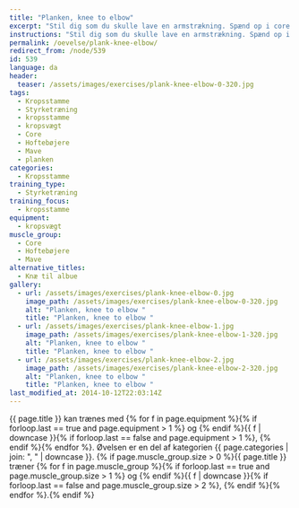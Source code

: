 ```yaml
---
title: "Planken, knee to elbow"
excerpt: "Stil dig som du skulle lave en armstrækning. Spænd op i core. Træk skiftevis højre knæ til højre albue og venstre knæ til venstre albue. "
instructions: "Stil dig som du skulle lave en armstrækning. Spænd op i core. Træk skiftevis højre knæ til højre albue og venstre knæ til venstre albue. "
permalink: /oevelse/plank-knee-elbow/
redirect_from: /node/539
id: 539
language: da
header:
  teaser: /assets/images/exercises/plank-knee-elbow-0-320.jpg
tags:
  - Kropsstamme
  - Styrketræning
  - kropsstamme
  - kropsvægt
  - Core
  - Hoftebøjere
  - Mave
  - planken
categories:
  - Kropsstamme
training_type:
  - Styrketræning
training_focus:
  - kropsstamme
equipment:
  - kropsvægt
muscle_group:
  - Core
  - Hoftebøjere
  - Mave
alternative_titles:
  - Knæ til albue
gallery:
  - url: /assets/images/exercises/plank-knee-elbow-0.jpg
    image_path: /assets/images/exercises/plank-knee-elbow-0-320.jpg
    alt: "Planken, knee to elbow "
    title: "Planken, knee to elbow "
  - url: /assets/images/exercises/plank-knee-elbow-1.jpg
    image_path: /assets/images/exercises/plank-knee-elbow-1-320.jpg
    alt: "Planken, knee to elbow "
    title: "Planken, knee to elbow "
  - url: /assets/images/exercises/plank-knee-elbow-2.jpg
    image_path: /assets/images/exercises/plank-knee-elbow-2-320.jpg
    alt: "Planken, knee to elbow "
    title: "Planken, knee to elbow "
last_modified_at: 2014-10-12T22:03:14Z
---
```


{{ page.title }} kan trænes med {% for f in page.equipment %}{% if forloop.last == true and page.equipment > 1 %} og {% endif %}{{ f | downcase  }}{% if forloop.last == false and page.equipment > 1 %}, {% endif %}{% endfor %}. Øvelsen er en del af kategorien {{ page.categories | join: ", " | downcase }}. {% if page.muscle_group.size > 0 %}{{ page.title }} træner {% for f in page.muscle_group %}{% if forloop.last == true and page.muscle_group.size > 1 %} og {% endif %}{{ f | downcase }}{% if forloop.last == false and page.muscle_group.size > 2 %}, {% endif %}{% endfor %}.{% endif %}
